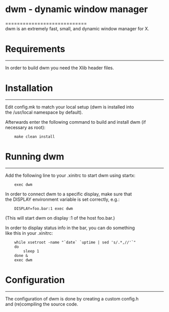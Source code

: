 # dwm - dynamic window manager
============================<br/>
dwm is an extremely fast, small, and dynamic window manager for X.


# Requirements
------------
In order to build dwm you need the Xlib header files.


# Installation
------------
Edit config.mk to match your local setup (dwm is installed into<br/>
the /usr/local namespace by default).

Afterwards enter the following command to build and install dwm (if<br/>
necessary as root):
```
    make clean install
```

# Running dwm
-----------
Add the following line to your .xinitrc to start dwm using startx:
```
    exec dwm
```
In order to connect dwm to a specific display, make sure that<br/>
the DISPLAY environment variable is set correctly, e.g.:
```
    DISPLAY=foo.bar:1 exec dwm
```
(This will start dwm on display :1 of the host foo.bar.)<br/>

In order to display status info in the bar, you can do something<br/>
like this in your .xinitrc:
```
    while xsetroot -name "`date` `uptime | sed 's/.*,//'`"
    do
        sleep 1
    done &
    exec dwm
```

# Configuration
-------------
The configuration of dwm is done by creating a custom config.h<br/>
and (re)compiling the source code.
